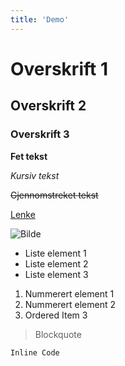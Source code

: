 ```yaml
---
title: 'Demo'
---
```


# Overskrift 1

## Overskrift 2

### Overskrift 3

**Fet tekst**

*Kursiv tekst*

~~Gjennomstreket tekst~~

[Lenke](https://www.example.com)

![Bilde](/image.png)

- Liste element 1
- Liste element 2
- Liste element 3

1. Nummerert element 1
2. Nummerert element 2
3. Ordered Item 3

> Blockquote

`Inline Code`